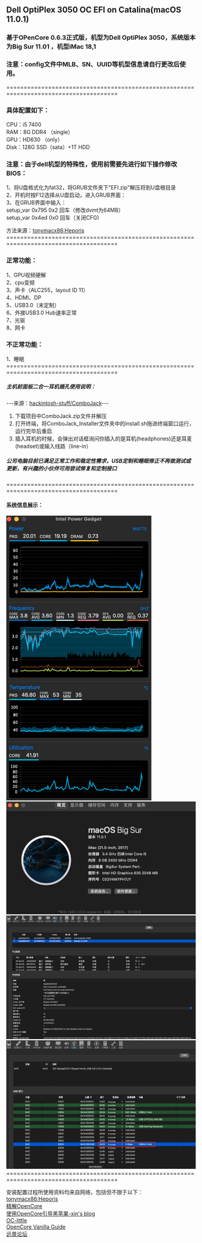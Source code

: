 Dell OptiPlex 3050 OC EFI on Catalina(macOS 11.0.1)
----
### 基于OPenCore 0.6.3正式版，机型为Dell OptiPlex 3050，系统版本为Big Sur 11.01 ，机型iMac 18,1<br>

### 注意：config文件中MLB、SN、UUID等机型信息请自行更改后使用。<br>
======================================================================================<br>
### 具体配置如下：<br>
CPU：i5 7400 <br>
RAM：8G DDR4 （single）<br>
GPU：HD630 （only）<br>
Disk：128G SSD（sata）+1T HDD  <br>

### 注意：由于dell机型的特殊性，使用前需要先进行如下操作修改BIOS：<br>
1、将U盘格式化为fat32，将GRUB文件夹下"EFI.zip"解压将到U盘根目录 <br>
2、开机时按F12选择从U盘启动，进入GRUB界面： <br>
3、在GRUB界面中输入： <br>
      setup_var 0x795 0x2 回车（修改dvmt为64MB）<br>
      setup_var 0x4ed 0x0 回车（关闭CFG)<br>

方法来源：[tonymacx86:Heporis](https://www.tonymacx86.com/threads/mojave-10-14-5-on-dell-optiplex-3050.279277/) <br>
======================================================================================<br>

### 正常功能：<br>
1、GPU视频硬解<br>
2、cpu变频<br>
3、声卡（ALC255，layout ID 11）<br>
4、HDMI、DP<br>
5、USB3.0（未定制）<br>
6、外接USB3.0 Hub速率正常<br>
7、光驱<br>
8、网卡<br>
### 不正常功能：<br>
1、睡眠 <br>
======================================================================================<br>
##### 主机前面板二合一耳机插孔使用说明：<br>
---来源：[hackintosh-stuff/ComboJack](https://github.com/hackintosh-stuff/ComboJack)---<br>
1. 下载项目中ComboJack.zip文件并解压<br>
2. 打开终端，将ComboJack_Installer文件夹中的install.sh拖进终端窗口运行，运行完毕后重启<br>
3. 插入耳机的时候，会弹出对话框询问你插入的是耳机(headphones)还是耳麦(headset)或输入线路（line-in）<br>

##### 公司电脑目前已满足正常工作和稳定性需求，USB定制和睡眠修正不再做测试或更新，有兴趣的小伙伴可用尝试修复和定制接口<br>
======================================================================================<br>
#### 系统信息展示：
![image](https://github.com/Andywyh/OptiPlex-3050-OC-EFI/blob/master/Photos/cpu_info.png?raw=true)
![image](https://github.com/Andywyh/OptiPlex-3050-OC-EFI/blob/master/Photos/info.png?raw=true)
![image](https://github.com/Andywyh/OptiPlex-3050-OC-EFI/blob/master/Photos/Audio_info.png?raw=true)
![image](https://github.com/Andywyh/OptiPlex-3050-OC-EFI/blob/master/Photos/USB_info.png?raw=true)
======================================================================================<br>



安装配置过程所使用资料均来自网络，包括但不限于以下：<br>
[tonymacx86:Heporis](https://www.tonymacx86.com/threads/mojave-10-14-5-on-dell-optiplex-3050.279277/)<br>
[精解OpenCore](https://blog.daliansky.net/OpenCore-BootLoader.html)<br>
[使用OpenCore引导黑苹果-xin's blog](https://blog.xjn819.com/?p=543)<br>
[OC-little](https://github.com/daliansky/OC-little)<br>
[OpenCore Vanilla Guide](https://khronokernel-2.gitbook.io/opencore-vanilla-desktop-guide/)<br>
[远景论坛](http://bbs.pcbeta.com/)<br>

